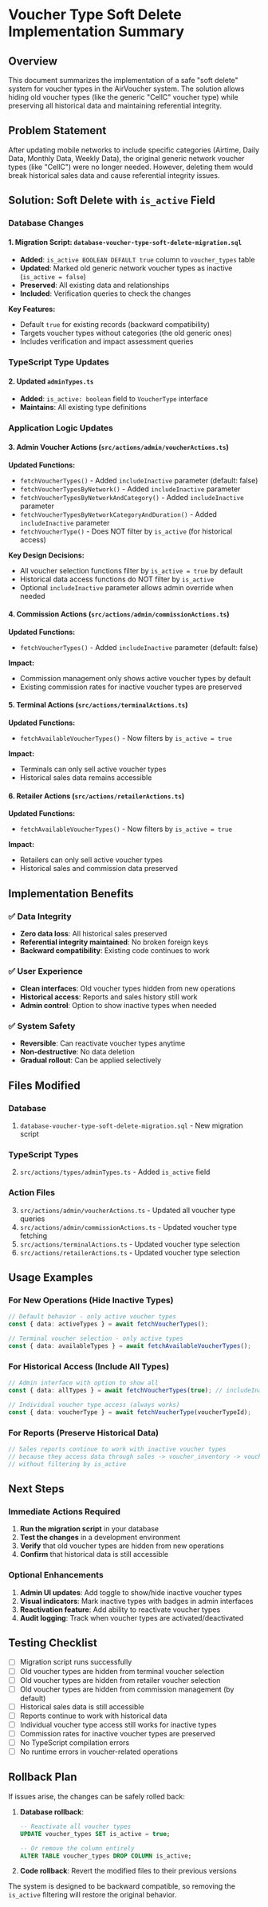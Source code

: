 # Voucher Type Soft Delete Implementation Summary

## Overview
This document summarizes the implementation of a safe "soft delete" system for voucher types in the AirVoucher system. The solution allows hiding old voucher types (like the generic "CellC" voucher type) while preserving all historical data and maintaining referential integrity.

## Problem Statement
After updating mobile networks to include specific categories (Airtime, Daily Data, Monthly Data, Weekly Data), the original generic network voucher types (like "CellC") were no longer needed. However, deleting them would break historical sales data and cause referential integrity issues.

## Solution: Soft Delete with `is_active` Field

### Database Changes

#### 1. Migration Script: `database-voucher-type-soft-delete-migration.sql`
- **Added**: `is_active BOOLEAN DEFAULT true` column to `voucher_types` table
- **Updated**: Marked old generic network voucher types as inactive (`is_active = false`)
- **Preserved**: All existing data and relationships
- **Included**: Verification queries to check the changes

**Key Features:**
- Default `true` for existing records (backward compatibility)
- Targets voucher types without categories (the old generic ones)
- Includes verification and impact assessment queries

### TypeScript Type Updates

#### 2. Updated `adminTypes.ts`
- **Added**: `is_active: boolean` field to `VoucherType` interface
- **Maintains**: All existing type definitions

### Application Logic Updates

#### 3. Admin Voucher Actions (`src/actions/admin/voucherActions.ts`)
**Updated Functions:**
- `fetchVoucherTypes()` - Added `includeInactive` parameter (default: false)
- `fetchVoucherTypesByNetwork()` - Added `includeInactive` parameter
- `fetchVoucherTypesByNetworkAndCategory()` - Added `includeInactive` parameter  
- `fetchVoucherTypesByNetworkCategoryAndDuration()` - Added `includeInactive` parameter
- `fetchVoucherType()` - Does NOT filter by `is_active` (for historical access)

**Key Design Decisions:**
- All voucher selection functions filter by `is_active = true` by default
- Historical data access functions do NOT filter by `is_active`
- Optional `includeInactive` parameter allows admin override when needed

#### 4. Commission Actions (`src/actions/admin/commissionActions.ts`)
**Updated Functions:**
- `fetchVoucherTypes()` - Added `includeInactive` parameter (default: false)

**Impact:**
- Commission management only shows active voucher types by default
- Existing commission rates for inactive voucher types are preserved

#### 5. Terminal Actions (`src/actions/terminalActions.ts`)
**Updated Functions:**
- `fetchAvailableVoucherTypes()` - Now filters by `is_active = true`

**Impact:**
- Terminals can only sell active voucher types
- Historical sales data remains accessible

#### 6. Retailer Actions (`src/actions/retailerActions.ts`)
**Updated Functions:**
- `fetchAvailableVoucherTypes()` - Now filters by `is_active = true`

**Impact:**
- Retailers can only sell active voucher types
- Historical sales and commission data preserved

## Implementation Benefits

### ✅ Data Integrity
- **Zero data loss**: All historical sales preserved
- **Referential integrity maintained**: No broken foreign keys
- **Backward compatibility**: Existing code continues to work

### ✅ User Experience
- **Clean interfaces**: Old voucher types hidden from new operations
- **Historical access**: Reports and sales history still work
- **Admin control**: Option to show inactive types when needed

### ✅ System Safety
- **Reversible**: Can reactivate voucher types anytime
- **Non-destructive**: No data deletion
- **Gradual rollout**: Can be applied selectively

## Files Modified

### Database
1. `database-voucher-type-soft-delete-migration.sql` - New migration script

### TypeScript Types
2. `src/actions/types/adminTypes.ts` - Added `is_active` field

### Action Files
3. `src/actions/admin/voucherActions.ts` - Updated all voucher type queries
4. `src/actions/admin/commissionActions.ts` - Updated voucher type fetching
5. `src/actions/terminalActions.ts` - Updated voucher type selection
6. `src/actions/retailerActions.ts` - Updated voucher type selection

## Usage Examples

### For New Operations (Hide Inactive Types)
```typescript
// Default behavior - only active voucher types
const { data: activeTypes } = await fetchVoucherTypes();

// Terminal voucher selection - only active types
const { data: availableTypes } = await fetchAvailableVoucherTypes();
```

### For Historical Access (Include All Types)
```typescript
// Admin interface with option to show all
const { data: allTypes } = await fetchVoucherTypes(true); // includeInactive = true

// Individual voucher type access (always works)
const { data: voucherType } = await fetchVoucherType(voucherTypeId);
```

### For Reports (Preserve Historical Data)
```typescript
// Sales reports continue to work with inactive voucher types
// because they access data through sales -> voucher_inventory -> voucher_types
// without filtering by is_active
```

## Next Steps

### Immediate Actions Required
1. **Run the migration script** in your database
2. **Test the changes** in a development environment
3. **Verify** that old voucher types are hidden from new operations
4. **Confirm** that historical data is still accessible

### Optional Enhancements
1. **Admin UI updates**: Add toggle to show/hide inactive voucher types
2. **Visual indicators**: Mark inactive types with badges in admin interfaces
3. **Reactivation feature**: Add ability to reactivate voucher types
4. **Audit logging**: Track when voucher types are activated/deactivated

## Testing Checklist

- [ ] Migration script runs successfully
- [ ] Old voucher types are hidden from terminal voucher selection
- [ ] Old voucher types are hidden from retailer voucher selection
- [ ] Old voucher types are hidden from commission management (by default)
- [ ] Historical sales data is still accessible
- [ ] Reports continue to work with historical data
- [ ] Individual voucher type access still works for inactive types
- [ ] Commission rates for inactive voucher types are preserved
- [ ] No TypeScript compilation errors
- [ ] No runtime errors in voucher-related operations

## Rollback Plan

If issues arise, the changes can be safely rolled back:

1. **Database rollback**:
   ```sql
   -- Reactivate all voucher types
   UPDATE voucher_types SET is_active = true;
   
   -- Or remove the column entirely
   ALTER TABLE voucher_types DROP COLUMN is_active;
   ```

2. **Code rollback**: Revert the modified files to their previous versions

The system is designed to be backward compatible, so removing the `is_active` filtering will restore the original behavior.
